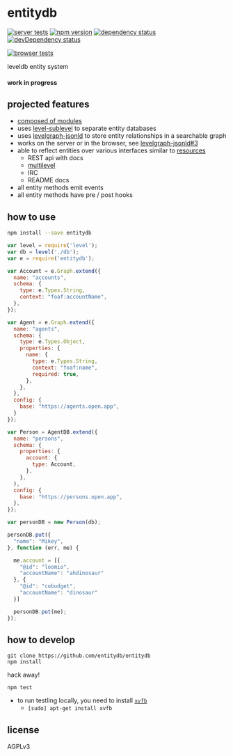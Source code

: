 # entitydb

[![server tests](https://travis-ci.org/entitydb/entitydb.png)](https://travis-ci.org/entitydb/entitydb)
[![npm version](https://badge.fury.io/js/entitydb.png)](https://npmjs.org/package/entitydb)
[![dependency status](https://david-dm.org/entitydb/entitydb.png)](https://david-dm.org/entitydb/entitydb)
[![devDependency status](https://david-dm.org/entitydb/entitydb/dev-status.png)](https://david-dm.org/entitydb/entitydb#info=devDependencies)

[![browser tests](https://ci.testling.com/entitydb/entitydb.png)](https://ci.testling.com/entitydb/entitydb)

leveldb entity system

#### work in progress

## projected features

- [composed of modules](https://github.com/entitydb)
- uses [level-sublevel](https://github.com/dominictarr/level-sublevel) to separate entity databases
- uses [levelgraph-jsonld](https://github.com/mcollina/levelgraph-jsonld) to store entity relationships in a searchable graph
- works on the server or in the browser, see [levelgraph-jsonld#3](http://github.com/mcollina/levelgraph-jsonld/issues/3)
- able to reflect entities over various interfaces similar to [resources](https://github.com/bigcompany/resources)
  - REST api with docs
  - [multilevel](https://github.com/juliangruber/multilevel)
  - IRC
  - README docs
- all entity methods emit events
- all entity methods have pre / post hooks

## how to use

```bash
npm install --save entitydb
```

```javascript
var level = require('level');
var db = level('./db');
var e = require('entitydb');

var Account = e.Graph.extend({
  name: "accounts",
  schema: {
    type: e.Types.String,
    context: "foaf:accountName",
  },
});

var Agent = e.Graph.extend({
  name: "agents",
  schema: {
    type: e.Types.Object,
    properties: {
      name: {
        type: e.Types.String,
        context: "foaf:name",
        required: true,
      },
    },
  },
  config: {
    base: "https://agents.open.app",
  }
});

var Person = AgentDB.extend({
  name: "persons",
  schema: {
    properties: {
      account: {
        type: Account,
      },
    },
  ),
  config: {
    base: "https://persons.open.app",
  },
});

var personDB = new Person(db);

personDB.put({
  "name": "Mikey",
}, function (err, me) {

  me.account = [{
    "@id": "loomio",
    "accountName": "ahdinosaur"
  }, {
    "@id": "cobudget",
    "accountName": "dinosaur"
  }]

  personDB.put(me);
});
```

## how to develop

```
git clone https://github.com/entitydb/entitydb
npm install
```

hack away!

```
npm test
```

- to run testling locally, you need to install [`xvfb`](http://packages.debian.org/stable/xvfb)
  - `[sudo] apt-get install xvfb`

## license

AGPLv3